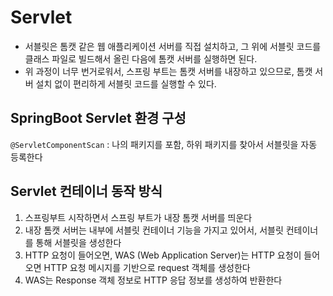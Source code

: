 # Servlet

- 서블릿은 톰캣 같은 웹 애플리케이션 서버를 직접 설치하고, 그 위에 서블릿 코드를 클래스 파일로 빌드해서 올린 다음에 톰캣 서버를 실행하면 된다.
- 위 과정이 너무 번거로워서, 스프링 부트는 톰캣 서버를 내장하고 있으므로, 톰캣 서버 설치 없이 편리하게 서블릿 코드를 실행할 수 있다.

## SpringBoot Servlet 환경 구성

`@ServletComponentScan` : 나의 패키지를 포함, 하위 패키지를 찾아서 서블릿을 자동 등록한다

## Servlet 컨테이너 동작 방식
1. 스프링부트 시작하면서 스프링 부트가 내장 톰캣 서버를 띄운다
2. 내장 톰캣 서버는 내부에 서블릿 컨테이너 기능을 가지고 있어서, 서블릿 컨테이너를 통해 서블릿을 생성한다
3. HTTP 요청이 들어오면, WAS (Web Application Server)는 HTTP 요청이 들어오면 HTTP 요청 메시지를 기반으로 request 객체를 생성한다
4. WAS는 Response 객체 정보로 HTTP 응답 정보를 생성하여 반환한다